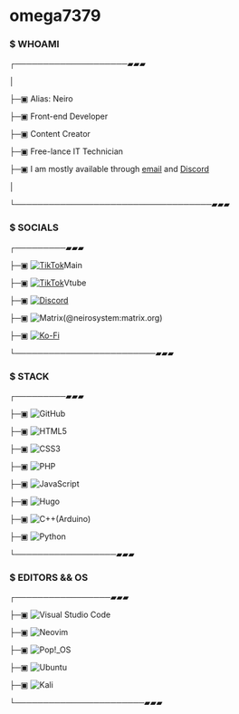 # omega7379

### $ WHOAMI

┌────────────────────▰▰▰

│

├─▣ Alias: Neiro

├─▣ Front-end Developer

├─▣ Content Creator

├─▣ Free-lance IT Technician

├─▣ I am mostly available through [email](neirosystem@aol.com) and [Discord](https://discord.gg/aTHfjzNgT)

│

└───────────────────────────────────▰▰▰

### $ SOCIALS

┌─────────▰▰▰

├─▣ [![TikTok](https://img.shields.io/badge/TikTok-%23000000.svg?style=for-the-badge&logo=TikTok&logoColor=white)](https://www.tiktok.com/@marveljoe727)Main 

├─▣ [![TikTok](https://img.shields.io/badge/TikTok-%23000000.svg?style=for-the-badge&logo=TikTok&logoColor=white)](https://www.tiktok.com/@vtuberneiro)Vtube 

├─▣ [![Discord](https://img.shields.io/badge/Discord-%237289DA.svg?style=for-the-badge&logo=discord&logoColor=white)](https://discord.gg/AaTHfjzNgT)

├─▣ ![Matrix](https://img.shields.io/badge/Element-0DBD8B?style=for-the-badge&logo=element&logoColor=white)(@neirosystem:matrix.org)

├─▣ [![Ko-Fi](https://img.shields.io/badge/Ko--fi-F16061?style=for-the-badge&logo=ko-fi&logoColor=white)](https://ko-fi.com/neirosystem)

└─────────────────────────▰▰▰

### $ STACK

┌─────────▰▰▰

├─▣ ![GitHub](https://img.shields.io/badge/github-%23121011.svg?style=for-the-badge&logo=github&logoColor=white)

├─▣ ![HTML5](https://img.shields.io/badge/html5-%23E34F26.svg?style=for-the-badge&logo=html5&logoColor=white)

├─▣ ![CSS3](https://img.shields.io/badge/css3-%231572B6.svg?style=for-the-badge&logo=css3&logoColor=white)

├─▣ ![PHP](https://img.shields.io/badge/php-%23777BB4.svg?style=for-the-badge&logo=php&logoColor=white)

├─▣ ![JavaScript](https://img.shields.io/badge/javascript-%23323330.svg?style=for-the-badge&logo=javascript&logoColor=%23F7DF1E)

├─▣ ![Hugo](https://img.shields.io/badge/Hugo-black.svg?style=for-the-badge&logo=Hugo)

├─▣ ![C++](https://img.shields.io/badge/c++-%2300599C.svg?style=for-the-badge&logo=c%2B%2B&logoColor=white)(Arduino)

├─▣ ![Python](https://img.shields.io/badge/python-3670A0?style=for-the-badge&logo=python&logoColor=ffdd54) 

└──────────────────▰▰▰

### $ EDITORS && OS

┌─────────────────▰▰▰

├─▣ ![Visual Studio Code](https://img.shields.io/badge/Visual%20Studio%20Code-0078d7.svg?style=for-the-badge&logo=visual-studio-code&logoColor=white)

├─▣ ![Neovim](https://img.shields.io/badge/NeoVim-%2357A143.svg?&style=for-the-badge&logo=neovim&logoColor=white)

├─▣ ![Pop!\_OS](https://img.shields.io/badge/Pop!_OS-48B9C7?style=for-the-badge&logo=Pop!_OS&logoColor=white)

├─▣ ![Ubuntu](https://img.shields.io/badge/Ubuntu-E95420?style=for-the-badge&logo=ubuntu&logoColor=white)

├─▣ ![Kali](https://img.shields.io/badge/Kali-268BEE?style=for-the-badge&logo=kalilinux&logoColor=white)

└───────────────────────▰▰▰
